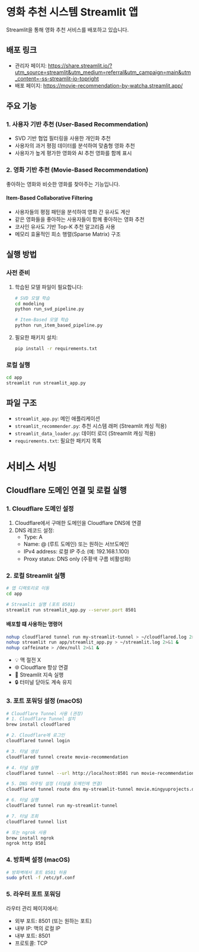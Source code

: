 # 영화 추천 시스템 Streamlit 앱

Streamlit을 통해 영화 추천 서비스를 배포하고 있습니다.

## 배포 링크

- 관리자 페이지: https://share.streamlit.io/?utm_source=streamlit&utm_medium=referral&utm_campaign=main&utm_content=-ss-streamlit-io-topright
- 배포 페이지: https://movie-recommendation-by-watcha.streamlit.app/

## 주요 기능

### 1. 사용자 기반 추천 (User-Based Recommendation)
- SVD 기반 협업 필터링을 사용한 개인화 추천
- 사용자의 과거 평점 데이터를 분석하여 맞춤형 영화 추천
- 사용자가 높게 평가한 영화와 AI 추천 영화를 함께 표시

### 2. 영화 기반 추천 (Movie-Based Recommendation)
좋아하는 영화와 비슷한 영화를 찾아주는 기능입니다.

#### Item-Based Collaborative Filtering
- 사용자들의 평점 패턴을 분석하여 영화 간 유사도 계산
- 같은 영화들을 좋아하는 사용자들이 함께 좋아하는 영화 추천
- 코사인 유사도 기반 Top-K 추천 알고리즘 사용
- 메모리 효율적인 희소 행렬(Sparse Matrix) 구조

## 실행 방법

### 사전 준비
1. 학습된 모델 파일이 필요합니다:
   ```bash
   # SVD 모델 학습
   cd modeling
   python run_svd_pipeline.py
   
   # Item-Based 모델 학습
   python run_item_based_pipeline.py
   ```

2. 필요한 패키지 설치:
   ```bash
   pip install -r requirements.txt
   ```

### 로컬 실행
```bash
cd app
streamlit run streamlit_app.py
```

## 파일 구조

- `streamlit_app.py`: 메인 애플리케이션
- `streamlit_recommender.py`: 추천 시스템 래퍼 (Streamlit 캐싱 적용)
- `streamlit_data_loader.py`: 데이터 로더 (Streamlit 캐싱 적용)
- `requirements.txt`: 필요한 패키지 목록


# 서비스 서빙

## Cloudflare 도메인 연결 및 로컬 실행

### 1. Cloudflare 도메인 설정
1. Cloudflare에서 구매한 도메인을 Cloudflare DNS에 연결
2. DNS 레코드 설정:
   - Type: A
   - Name: @ (루트 도메인) 또는 원하는 서브도메인
   - IPv4 address: 로컬 IP 주소 (예: 192.168.1.100)
   - Proxy status: DNS only (주황색 구름 비활성화)

### 2. 로컬 Streamlit 실행
```bash
# 앱 디렉토리로 이동
cd app

# Streamlit 실행 (포트 8501)
streamlit run streamlit_app.py --server.port 8501
```

#### 배포할 떄 사용하는 명령어

```bash
nohup cloudflared tunnel run my-streamlit-tunnel > ~/cloudflared.log 2>&1 &
nohup streamlit run app/streamlit_app.py > ~/streamlit.log 2>&1 &
nohup caffeinate > /dev/null 2>&1 &
```

- 💡 맥 절전 X
- 🌐 Cloudflare 항상 연결
- 🧠 Streamlit 지속 실행
- 🔒 터미널 닫아도 계속 유지


### 3. 포트 포워딩 설정 (macOS)
```bash
# Cloudflare Tunnel 사용 (권장)
# 1. Cloudflare Tunnel 설치
brew install cloudflared

# 2. Cloudflare에 로그인
cloudflared tunnel login

# 3. 터널 생성
cloudflared tunnel create movie-recommendation

# 4. 터널 실행
cloudflared tunnel --url http://localhost:8501 run movie-recommendation

# 5. DNS 라우팅 설정 (터널을 도메인에 연결)
cloudflared tunnel route dns my-streamlit-tunnel movie.mingyuprojects.dev

# 6. 터널 실행
cloudflared tunnel run my-streamlit-tunnel

# 7. 터널 조회
cloudflared tunnel list

# 또는 ngrok 사용
brew install ngrok
ngrok http 8501
```

### 4. 방화벽 설정 (macOS)
```bash
# 방화벽에서 포트 8501 허용
sudo pfctl -f /etc/pf.conf
```

### 5. 라우터 포트 포워딩
라우터 관리 페이지에서:
- 외부 포트: 8501 (또는 원하는 포트)
- 내부 IP: 맥의 로컬 IP
- 내부 포트: 8501
- 프로토콜: TCP

